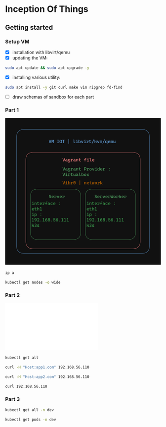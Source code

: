 # Inception Of Things

## Getting started

### Setup VM

- [x] installation with libvirt/qemu
- [x] updating the VM:
```bash
sudo apt update && sudo apt upgrade -y
```
- [x] installing various utility:
```bash
sudo apt install -y git curl make vim ripgrep fd-find
```

- [ ] draw schemas of sandbox for each part

### Part 1

![p1_schemas](/images/p1.png)

```bash
ip a
```

```bash
kubectl get nodes -o wide
```

### Part 2

![Part 2](/p2a/README.md)

```bash
kubectl get all
```

```bash
curl -H "Host:app1.com" 192.168.56.110
```

```bash
curl -H "Host:app2.com" 192.168.56.110
```

```bash
curl 192.168.56.110
```

### Part 3

```bash
kubectl get all -n dev
```

```bash
kubectl get pods -n dev
```
